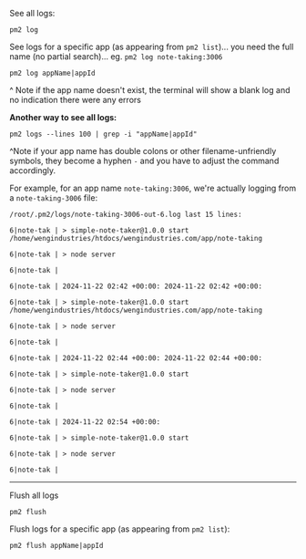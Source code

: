 See all logs:
```
pm2 log
```

See logs for a specific app (as appearing from `pm2 list`)... you need the full name (no partial search)... eg. `pm2 log note-taking:3006`
```
pm2 log appName|appId
```

^ Note if the app name doesn't exist, the terminal will show a blank log and no indication there were any errors

**Another way to see all logs:**

```
pm2 logs --lines 100 | grep -i "appName|appId"
```

^Note if your app name has double colons or other filename-unfriendly symbols, they become a hyphen `-` and you have to adjust the command accordingly.

For example, for an app name `note-taking:3006`, we're actually logging from a `note-taking-3006` file:
```
/root/.pm2/logs/note-taking-3006-out-6.log last 15 lines:

6|note-tak | > simple-note-taker@1.0.0 start /home/wengindustries/htdocs/wengindustries.com/app/note-taking

6|note-tak | > node server

6|note-tak | 

6|note-tak | 2024-11-22 02:42 +00:00: 2024-11-22 02:42 +00:00: 

6|note-tak | > simple-note-taker@1.0.0 start /home/wengindustries/htdocs/wengindustries.com/app/note-taking

6|note-tak | > node server

6|note-tak | 

6|note-tak | 2024-11-22 02:44 +00:00: 2024-11-22 02:44 +00:00: 

6|note-tak | > simple-note-taker@1.0.0 start

6|note-tak | > node server

6|note-tak | 

6|note-tak | 2024-11-22 02:54 +00:00: 

6|note-tak | > simple-note-taker@1.0.0 start

6|note-tak | > node server

6|note-tak |
```

---


Flush all logs
```
pm2 flush
```

Flush logs for a specific app (as appearing from `pm2 list`):
```
pm2 flush appName|appId
```
